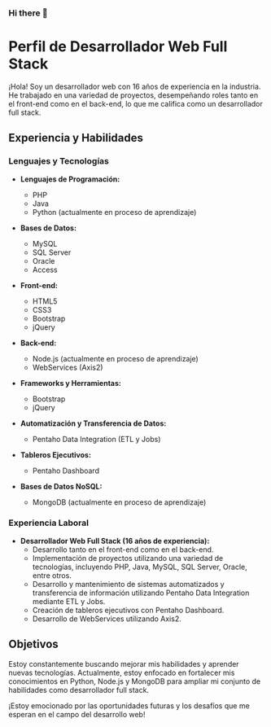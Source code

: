 ### Hi there 👋

<!--
**NeftaliClemente/NeftaliClemente** is a ✨ _special_ ✨ repository because its `README.md` (this file) appears on your GitHub profile.

Here are some ideas to get you started:

- 🔭 I’m currently working on ...
- 🌱 I’m currently learning ...
- 👯 I’m looking to collaborate on ...
- 🤔 I’m looking for help with ...
- 💬 Ask me about ...
- 📫 How to reach me: ...
- 😄 Pronouns: ...
- ⚡ Fun fact: ...
-->
# Perfil de Desarrollador Web Full Stack

¡Hola! Soy un desarrollador web con 16 años de experiencia en la industria. He trabajado en una variedad de proyectos, desempeñando roles tanto en el front-end como en el back-end, lo que me califica como un desarrollador full stack.

## Experiencia y Habilidades

### Lenguajes y Tecnologías

- **Lenguajes de Programación:**
  - PHP
  - Java
  - Python (actualmente en proceso de aprendizaje)
  
- **Bases de Datos:**
  - MySQL
  - SQL Server
  - Oracle
  - Access
  
- **Front-end:**
  - HTML5
  - CSS3
  - Bootstrap
  - jQuery
  
- **Back-end:**
  - Node.js (actualmente en proceso de aprendizaje)
  - WebServices (Axis2)
  
- **Frameworks y Herramientas:**
  - Bootstrap
  - jQuery
  
- **Automatización y Transferencia de Datos:**
  - Pentaho Data Integration (ETL y Jobs)
  
- **Tableros Ejecutivos:**
  - Pentaho Dashboard
  
- **Bases de Datos NoSQL:**
  - MongoDB (actualmente en proceso de aprendizaje)
  
### Experiencia Laboral

- **Desarrollador Web Full Stack (16 años de experiencia):**
  - Desarrollo tanto en el front-end como en el back-end.
  - Implementación de proyectos utilizando una variedad de tecnologías, incluyendo PHP, Java, MySQL, SQL Server, Oracle, entre otros.
  - Desarrollo y mantenimiento de sistemas automatizados y transferencia de información utilizando Pentaho Data Integration mediante ETL y Jobs.
  - Creación de tableros ejecutivos con Pentaho Dashboard.
  - Desarrollo de WebServices utilizando Axis2.

## Objetivos

Estoy constantemente buscando mejorar mis habilidades y aprender nuevas tecnologías. Actualmente, estoy enfocado en fortalecer mis conocimientos en Python, Node.js y MongoDB para ampliar mi conjunto de habilidades como desarrollador full stack.

¡Estoy emocionado por las oportunidades futuras y los desafíos que me esperan en el campo del desarrollo web!

